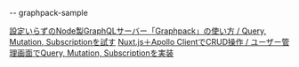 -- graphpack-sample

[設定いらずのNode製GraphQLサーバー「Graphpack」の使い方 / Query, Mutation, Subscriptionを試す](https://takumon.com/graphpack-graphql-zero-config-server)
[Nuxt.js＋Apollo ClientでCRUD操作 / ユーザー管理画面でQuery, Mutation, Subscriptionを実装](https://takumon.com/nuxt-apollo-with-graphpack)

